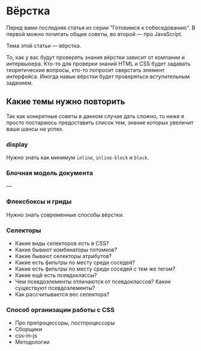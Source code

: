 # Вёрстка

Перед вами последняя статья из серии "Готовимся к собеседованию". В первой можно почитать общие советы, во второй — про JavaScript.

Тема этой статьи — вёрстка.

То, как у вас будут проверять знания вёрстки зависит от компании и интервьюера. Кто-то для проверки знаний HTML и CSS будет задавать теоретические вопросы, кто-то попросит сверстать элемент интерфейса. Иногда навык вёрстки будет проверяться вступительным заданием.

## Какие темы нужно повторить

Так как конкретные советы в данном случае дать сложно, то ниже я просто постараюсь предоставить список тем, знание которых увеличит ваши шансы на успех.

### display

Нужно знать как минимум `inline`, `inline-block` и `block`.

### Блочная модель документа

—

### Флексбоксы и гриды

Нужно знать современные способы вёрстки.

### Селекторы

* Какие виды селекторов есть в CSS?
* Какие бывают комбинаторы потомков?
* Какие бывают селекторы атрибутов?
* Какие есть фильтры по месту среди соседей?
* Какие есть фильтры по месту среди соседей с тем же тегом?
* Какие ещё есть псевдоклассы?
* Чем псевдоэлементы отличаются от псевдоклассов? Какие существуют псевдоэлементы?
* Как рассчитывается вес селектора?

### Способ организации работы с CSS

* Про препроцессоры, постпроцессоры
* Сборщики
* css-in-js
* Методологии
